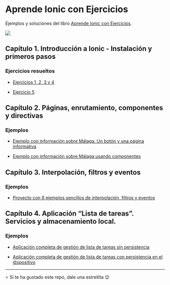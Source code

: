 # Aprende Ionic con Ejercicios

Ejemplos y soluciones del libro [Aprende Ionic con Ejercicios](https://leanpub.com/aprendeionic).

<a href="https://leanpub.com/aprendeionic" target="_blank"><img src="aprendeionicconejercicios400.png"></a>

## Capítulo 1. Introducción a Ionic - Instalación y primeros pasos

### Ejercicios resueltos

* [Ejercicios 1, 2, 3 y 4](https://github.com/LuisJoseSanchez/aprende-ionic-capitulo01-ejercicios-1-2-3-y-4)

* [Ejercicio 5](https://github.com/LuisJoseSanchez/aprende-ionic-capitulo01-ejercicio-5)


## Capítulo 2. Páginas, enrutamiento, componentes y directivas

### Ejemplos

* [Ejemplo con información sobre Málaga. Un botón y una página informativa](https://github.com/LuisJoseSanchez/aprende-ionic-pages-routing-components)

* [Ejemplo con información sobre Málaga usando componentes](https://github.com/LuisJoseSanchez/aprende-ionic-pages-routing-components-2)

## Capítulo 3. Interpolación, filtros y eventos

### Ejemplos

* [Proyecto con 8 ejemplos sencillos de interpolación, filtros y eventos](https://github.com/LuisJoseSanchez/aprende-ionic-interpolation-pipes-events)

## Capítulo 4. Aplicación “Lista de tareas”. Servicios y almacenamiento local.

### Ejemplos

* [Aplicación completa de gestión de lista de tareas sin persistencia](https://github.com/LuisJoseSanchez/aprende-ionic-todo-list)

* [Aplicación completa de gestión de lista de tareas con persistencia en el dispositivo](https://github.com/LuisJoseSanchez/aprende-ionic-todo-list-with-persistence)

<hr>

:star: Si te ha gustado este repo, dale una estrellita :wink:
